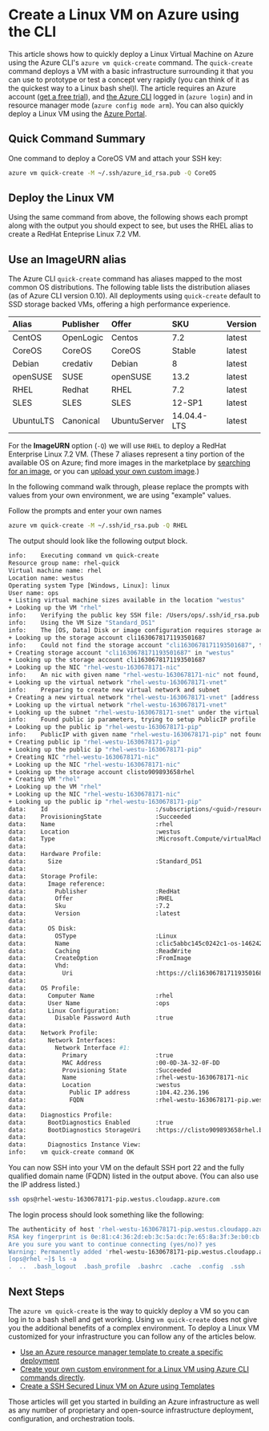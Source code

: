 <properties
   pageTitle="Create a Linux VM on Azure using the CLI | Microsoft Azure"
   description="Create a Linux VM on Azure using the CLI."
   services="virtual-machines-linux"
   documentationCenter=""
   authors="vlivech"
   manager="timlt"
   editor=""/>

<tags
	ms.service="virtual-machines-linux"
	ms.date="05/03/2016"
	wacn.date=""/>


# Create a Linux VM on Azure using the CLI

This article shows how to quickly deploy a Linux Virtual Machine on Azure using the Azure CLI's `azure vm quick-create` command. The `quick-create` command deploys a VM with a basic infrastructure surrounding it that you can use to prototype or test a concept very rapidly (you can think of it as the quickest way to a Linux bash shel)l.  The article requires an Azure account ([get a free trial](/pricing/1rmb-trial/)), and [the Azure CLI](/documentation/articles/xplat-cli-install/) logged in (`azure login`) and in resource manager mode (`azure config mode arm`).  You can also quickly deploy a Linux VM using the [Azure Portal](/documentation/articles/virtual-machines-linux-quick-create-portal/).

## Quick Command Summary

One command to deploy a CoreOS VM and attach your SSH key:

```bash
azure vm quick-create -M ~/.ssh/azure_id_rsa.pub -Q CoreOS
```

## Deploy the Linux VM

Using the same command from above, the following shows each prompt along with the output you should expect to see, but uses the RHEL alias to create a RedHat Enteprise Linux 7.2 VM.  

## Use an ImageURN alias

The Azure CLI `quick-create` command has aliases mapped to the most common OS distributions. The following table lists the distribution aliases (as of Azure CLI version 0.10).  All deployments using `quick-create` default to SSD storage backed VMs, offering a high performance experience.

| Alias     | Publisher | Offer        | SKU         | Version |
|:----------|:----------|:-------------|:------------|:--------|
| CentOS    | OpenLogic | Centos       | 7.2         | latest  |
| CoreOS    | CoreOS    | CoreOS       | Stable      | latest  |
| Debian    | credativ  | Debian       | 8           | latest  |
| openSUSE  | SUSE      | openSUSE     | 13.2        | latest  |
| RHEL      | Redhat    | RHEL         | 7.2         | latest  |
| SLES      | SLES      | SLES         | 12-SP1      | latest  |
| UbuntuLTS | Canonical | UbuntuServer | 14.04.4-LTS | latest  |



For the **ImageURN** option (`-Q`) we will use  `RHEL` to deploy a RedHat Enterprise Linux 7.2 VM. (These 7 aliases represent a tiny portion of the available OS on Azure; find more images in the marketplace by [searching for an image](/documentation/articles/virtual-machines-linux-cli-ps-findimage/), or you can [upload your own custom image](/documentation/articles/virtual-machines-linux-create-upload-generic/).)

In the following command walk through, please replace the prompts with values from your own environment, we are using "example" values.  

Follow the prompts and enter your own names

```bash
azure vm quick-create -M ~/.ssh/id_rsa.pub -Q RHEL
```

The output should look like the following output block.

```bash
info:    Executing command vm quick-create
Resource group name: rhel-quick
Virtual machine name: rhel
Location name: westus
Operating system Type [Windows, Linux]: linux
User name: ops
+ Listing virtual machine sizes available in the location "westus"
+ Looking up the VM "rhel"
info:    Verifying the public key SSH file: /Users/ops/.ssh/id_rsa.pub
info:    Using the VM Size "Standard_DS1"
info:    The [OS, Data] Disk or image configuration requires storage account
+ Looking up the storage account cli1630678171193501687
info:    Could not find the storage account "cli1630678171193501687", trying to create new one
+ Creating storage account "cli1630678171193501687" in "westus"
+ Looking up the storage account cli1630678171193501687
+ Looking up the NIC "rhel-westu-1630678171-nic"
info:    An nic with given name "rhel-westu-1630678171-nic" not found, creating a new one
+ Looking up the virtual network "rhel-westu-1630678171-vnet"
info:    Preparing to create new virtual network and subnet
+ Creating a new virtual network "rhel-westu-1630678171-vnet" [address prefix: "10.0.0.0/16"] with subnet "rhel-westu-1630678171-snet" [address prefix: "10.0.1.0/24"]
+ Looking up the virtual network "rhel-westu-1630678171-vnet"
+ Looking up the subnet "rhel-westu-1630678171-snet" under the virtual network "rhel-westu-1630678171-vnet"
info:    Found public ip parameters, trying to setup PublicIP profile
+ Looking up the public ip "rhel-westu-1630678171-pip"
info:    PublicIP with given name "rhel-westu-1630678171-pip" not found, creating a new one
+ Creating public ip "rhel-westu-1630678171-pip"
+ Looking up the public ip "rhel-westu-1630678171-pip"
+ Creating NIC "rhel-westu-1630678171-nic"
+ Looking up the NIC "rhel-westu-1630678171-nic"
+ Looking up the storage account clisto909893658rhel
+ Creating VM "rhel"
+ Looking up the VM "rhel"
+ Looking up the NIC "rhel-westu-1630678171-nic"
+ Looking up the public ip "rhel-westu-1630678171-pip"
data:    Id                              :/subscriptions/<guid>/resourceGroups/rhel-quick/providers/Microsoft.Compute/virtualMachines/rhel
data:    ProvisioningState               :Succeeded
data:    Name                            :rhel
data:    Location                        :westus
data:    Type                            :Microsoft.Compute/virtualMachines
data:
data:    Hardware Profile:
data:      Size                          :Standard_DS1
data:
data:    Storage Profile:
data:      Image reference:
data:        Publisher                   :RedHat
data:        Offer                       :RHEL
data:        Sku                         :7.2
data:        Version                     :latest
data:
data:      OS Disk:
data:        OSType                      :Linux
data:        Name                        :clic5abbc145c0242c1-os-1462425492101
data:        Caching                     :ReadWrite
data:        CreateOption                :FromImage
data:        Vhd:
data:          Uri                       :https://cli1630678171193501687.blob.core.windows.net/vhds/clic5abbc145c0242c1-os-1462425492101.vhd
data:
data:    OS Profile:
data:      Computer Name                 :rhel
data:      User Name                     :ops
data:      Linux Configuration:
data:        Disable Password Auth       :true
data:
data:    Network Profile:
data:      Network Interfaces:
data:        Network Interface #1:
data:          Primary                   :true
data:          MAC Address               :00-0D-3A-32-0F-DD
data:          Provisioning State        :Succeeded
data:          Name                      :rhel-westu-1630678171-nic
data:          Location                  :westus
data:            Public IP address       :104.42.236.196
data:            FQDN                    :rhel-westu-1630678171-pip.westus.cloudapp.azure.com
data:
data:    Diagnostics Profile:
data:      BootDiagnostics Enabled       :true
data:      BootDiagnostics StorageUri    :https://clisto909893658rhel.blob.core.windows.net/
data:
data:      Diagnostics Instance View:
info:    vm quick-create command OK
```

You can now SSH into your VM on the default SSH port 22 and the fully qualified domain name (FQDN) listed in the output above. (You can also use the IP address listed.)

```bash
ssh ops@rhel-westu-1630678171-pip.westus.cloudapp.azure.com
```
The login process should look something like the following:

```bash
The authenticity of host 'rhel-westu-1630678171-pip.westus.cloudapp.azure.com (104.42.236.196)' can't be established.
RSA key fingerprint is 0e:81:c4:36:2d:eb:3c:5a:dc:7e:65:8a:3f:3e:b0:cb.
Are you sure you want to continue connecting (yes/no)? yes
Warning: Permanently added 'rhel-westu-1630678171-pip.westus.cloudapp.azure.com,104.42.236.196' (RSA) to the list of known hosts.
[ops@rhel ~]$ ls -a
.  ..  .bash_logout  .bash_profile  .bashrc  .cache  .config  .ssh
```

## Next Steps

The `azure vm quick-create` is the way to quickly deploy a VM so you can log in  to a bash shell and get working. Using `vm quick-create` does not give you the additional benefits of a complex environment.  To deploy a Linux VM customized for your infrastructure you can follow any of the articles below.

- [Use an Azure resource manager template to create a specific deployment](/documentation/articles/virtual-machines-linux-cli-deploy-templates/)
- [Create your own custom environment for a Linux VM using Azure CLI commands directly](/documentation/articles/virtual-machines-linux-create-cli-complete/).
- [Create a SSH Secured Linux VM on Azure using Templates](/documentation/articles/virtual-machines-linux-create-ssh-secured-vm-from-template/)

Those articles will get you started in building an Azure infrastructure as well as any number of proprietary and open-source infrastructure deployment, configuration, and orchestration tools.
